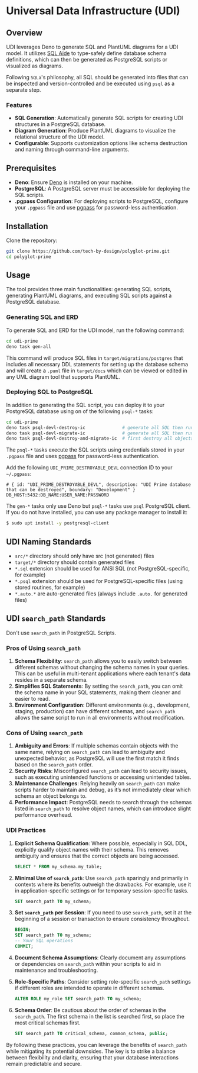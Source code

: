 # Universal Data Infrastructure (UDI)

## Overview

UDI leverages Deno to generate SQL and PlantUML diagrams for a UDI model. It
utilizes [SQL Aide](https://www.sql-aide.com/) to type-safely define database
schema definitions, which can then be generated as PostgreSQL scripts or
visualized as diagrams.

Following `SQLa`'s philosophy, all SQL should be generated into files that can
be inspected and version-controlled and be executed using `psql` as a separate
step.

### Features

- **SQL Generation**: Automatically generate SQL scripts for creating UDI
  structures in a PostgreSQL database.
- **Diagram Generation**: Produce PlantUML diagrams to visualize the relational
  structure of the UDI model.
- **Configurable**: Supports customization options like schema destruction and
  naming through command-line arguments.

## Prerequisites

- **Deno**: Ensure [Deno](https://deno.land/) is installed on your machine.
- **PostgreSQL**: A PostgreSQL server must be accessible for deploying the SQL
  scripts.
- **.pgpass Configuration**: For deploying scripts to PostgreSQL, configure your
  `.pgpass` file and use
  [pgpass](https://github.com/netspective-labs/sql-aide/tree/main/lib/postgres/pgpass)
  for password-less authentication.

## Installation

Clone the repository:

```bash
git clone https://github.com/tech-by-design/polyglot-prime.git
cd polyglot-prime
```

## Usage

The tool provides three main functionalities: generating SQL scripts, generating
PlantUML diagrams, and executing SQL scripts against a PostgreSQL database.

### Generating SQL and ERD

To generate SQL and ERD for the UDI model, run the following command:

```bash
cd udi-prime
deno task gen-all
```

This command will produce SQL files in `target/migrations/postgres` that
includes all necessary DDL statements for setting up the database schema and
will create a `.puml` file in `target/docs` which can be viewed or edited in any
UML diagram tool that supports PlantUML.

### Deploying SQL to PostgreSQL

In addition to generating the SQL script, you can deploy it to your PostgreSQL
database using on of the following `psql-*` tasks:

```bash
cd udi-prime
deno task psql-devl-destroy-ic              # generate all SQL then run `target/.../destroy.auto.sql` to just destroy all existing objects, don't migrate
deno task psql-devl-migrate-ic              # generate all SQL then run `target/.../driver.auto.psql` to just migrate, don't destroy any existing objects
deno task psql-devl-destroy-and-migrate-ic  # first destroy all objects then migrate "clean" (calls the tasks above, in order)
```

The `psql-*` tasks execute the SQL scripts using credentials stored in your
`.pgpass` file and uses
[pgpass](https://github.com/netspective-labs/sql-aide/tree/main/lib/postgres/pgpass)
for password-less authentication.

Add the following `UDI_PRIME_DESTROYABLE_DEVL` connection ID to your `~/.pgpass`:

```
# { id: "UDI_PRIME_DESTROYABLE_DEVL", description: "UDI Prime database that can be destroyed", boundary: "Development" } 
DB_HOST:5432:DB_NAME:USER_NAME:PASSWORD
```

The `gen-*` tasks only use Deno but `psql-*` tasks use `psql` PostgreSQL client.
If you do not have installed, you can use any package manager to install it:

```bash
$ sudo upt install -y postgresql-client
```

## UDI Naming Standards

- `src/*` directory should only have src (not generated) files
- `target/*` directory should contain generated files
- `*.sql` extension should be used for ANSI SQL (not PostgreSQL-specific, for
  example)
- `*.psql` extension should be used for PostgreSQL-specific files (using stored
  routines, for example)
- `*.auto.*` are auto-generated files (always include `.auto.` for generated
  files)

## UDI `search_path` Standards

Don't use `search_path` in PostgreSQL Scripts.

### Pros of Using `search_path`

1. **Schema Flexibility**: `search_path` allows you to easily switch between
   different schemas without changing the schema names in your queries. This can
   be useful in multi-tenant applications where each tenant's data resides in a
   separate schema.
2. **Simplifies SQL Statements**: By setting the `search_path`, you can omit the
   schema name in your SQL statements, making them cleaner and easier to read.
3. **Environment Configuration**: Different environments (e.g., development,
   staging, production) can have different schemas, and `search_path` allows the
   same script to run in all environments without modification.

### Cons of Using `search_path`

1. **Ambiguity and Errors**: If multiple schemas contain objects with the same
   name, relying on `search_path` can lead to ambiguity and unexpected behavior,
   as PostgreSQL will use the first match it finds based on the `search_path`
   order.
2. **Security Risks**: Misconfigured `search_path` can lead to security issues,
   such as executing unintended functions or accessing unintended tables.
3. **Maintenance Challenges**: Relying heavily on `search_path` can make scripts
   harder to maintain and debug, as it’s not immediately clear which schema an
   object belongs to.
4. **Performance Impact**: PostgreSQL needs to search through the schemas listed
   in `search_path` to resolve object names, which can introduce slight
   performance overhead.

### UDI Practices

1. **Explicit Schema Qualification**: Where possible, especially in SQL DDL,
   explicitly qualify object names with their schema. This removes ambiguity and
   ensures that the correct objects are being accessed.
   ```sql
   SELECT * FROM my_schema.my_table;
   ```

2. **Minimal Use of `search_path`**: Use `search_path` sparingly and primarily
   in contexts where its benefits outweigh the drawbacks. For example, use it in
   application-specific settings or for temporary session-specific tasks.
   ```sql
   SET search_path TO my_schema;
   ```

3. **Set `search_path` per Session**: If you need to use `search_path`, set it
   at the beginning of a session or transaction to ensure consistency
   throughout.
   ```sql
   BEGIN;
   SET search_path TO my_schema;
   -- Your SQL operations
   COMMIT;
   ```

4. **Document Schema Assumptions**: Clearly document any assumptions or
   dependencies on `search_path` within your scripts to aid in maintenance and
   troubleshooting.

5. **Role-Specific Paths**: Consider setting role-specific `search_path`
   settings if different roles are intended to operate in different schemas.
   ```sql
   ALTER ROLE my_role SET search_path TO my_schema;
   ```

6. **Schema Order**: Be cautious about the order of schemas in the
   `search_path`. The first schema in the list is searched first, so place the
   most critical schemas first.
   ```sql
   SET search_path TO critical_schema, common_schema, public;
   ```

By following these practices, you can leverage the benefits of `search_path`
while mitigating its potential downsides. The key is to strike a balance between
flexibility and clarity, ensuring that your database interactions remain
predictable and secure.
